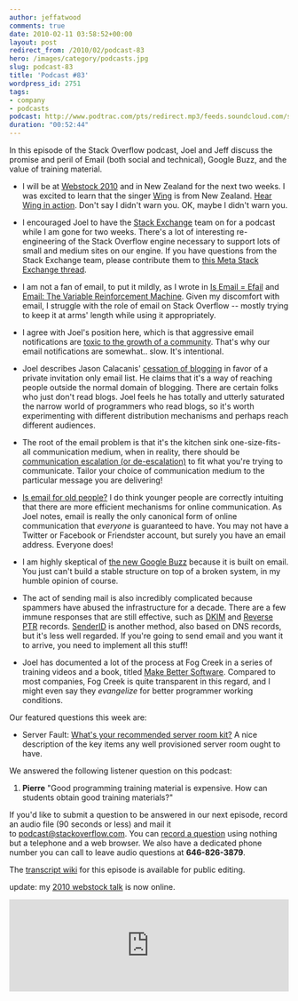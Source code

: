 ```yaml
---
author: jeffatwood
comments: true
date: 2010-02-11 03:58:52+00:00
layout: post
redirect_from: /2010/02/podcast-83
hero: /images/category/podcasts.jpg
slug: podcast-83
title: 'Podcast #83'
wordpress_id: 2751
tags:
- company
- podcasts
podcast: http://www.podtrac.com/pts/redirect.mp3/feeds.soundcloud.com/stream/14168813-stack-exchange-stack-exchange-podcast-3.mp3
duration: "00:52:44"
---
```


In this episode of the Stack Overflow podcast, Joel and Jeff discuss the promise and peril of Email (both social and technical), Google Buzz, and the value of training material.



	
  * I will be at [Webstock 2010](http://www.webstock.org.nz/10/speakers/) and in New Zealand for the next two weeks. I was excited to learn that the singer [Wing](http://en.wikipedia.org/wiki/Wing_(singer)) is from New Zealand. [Hear Wing in action](http://www.youtube.com/watch?v=IoYrBdw-aDg). Don't say I didn't warn you. OK, maybe I didn't warn you.

	
  * I encouraged Joel to have the [Stack Exchange](http://stackexchange.com) team on for a podcast while I am gone for two weeks. There's a lot of interesting re-engineering of the Stack Overflow engine necessary to support lots of small and medium sites on our engine. If you have questions from the Stack Exchange team, please contribute them to [this Meta Stack Exchange thread](http://meta.stackexchange.com/questions/4264/stack-exchange-team-questions-for-podcast-84).

	
  * I am not a fan of email, to put it mildly, as I wrote in [Is Email = Efail](http://www.codinghorror.com/blog/archives/001191.html) and [Email: The Variable Reinforcement Machine](http://www.codinghorror.com/blog/archives/001302.html). Given my discomfort with email, I struggle with the role of email on Stack Overflow -- mostly trying to keep it at arms' length while using it appropriately.

	
  * I agree with Joel's position here, which is that aggressive email notifications are [toxic to the growth of a community](http://discuss.joelonsoftware.com/default.asp?joel.3.4511.8). That's why our email notifications are somewhat.. slow. It's intentional.

	
  * Joel describes Jason Calacanis' [cessation of blogging](http://calacanis.com/2008/07/11/official-announcement-regarding-my-retirement-from-blogging/) in favor of a private invitation only email list. He claims that it's a way of reaching people outside the normal domain of blogging. There are certain folks who just don't read blogs. Joel feels he has totally and utterly saturated the narrow world of programmers who read blogs, so it's worth experimenting with different distribution mechanisms and perhaps reach different audiences.

	
  * The root of the email problem is that it's the kitchen sink one-size-fits-all communication medium, when in reality, there should be [communication escalation (or de-escalation)](http://www.codinghorror.com/blog/archives/001064.html) to fit what you're trying to communicate. Tailor your choice of communication medium to the particular message you are delivering!

	
  * [Is email for old people?](http://www.techdirt.com/articles/20071114/144228.shtml) I do think younger people are correctly intuiting that there are more efficient mechanisms for online communication. As Joel notes, email is really the only canonical form of online communication that _everyone_ is guaranteed to have. You may not have a Twitter or Facebook or Friendster account, but surely you have an email address. Everyone does!

	
  * I am highly skeptical of [the new Google Buzz](http://radar.oreilly.com/2010/02/google-buzz-re-invents-gmail.html) because it is built on email. You just can't build a stable structure on top of a broken system, in my humble opinion of course.

	
  * The act of sending mail is also incredibly complicated because spammers have abused the infrastructure for a decade. There are a few immune responses that are still effective, such as [DKIM](http://en.wikipedia.org/wiki/DomainKeys_Identified_Mail) and [Reverse PTR](http://www.menandmice.com/knowledgehub/dnsqa/56/) records. [SenderID](http://en.wikipedia.org/wiki/Sender_ID) is another method, also based on DNS records, but it's less well regarded. If you're going to send email and you want it to arrive, you need to implement all this stuff!

	
  * Joel has documented a lot of the process at Fog Creek in a series of training videos and a book, titled [Make Better Software](http://training.fogcreek.com/). Compared to most companies, Fog Creek is quite transparent in this regard, and I might even say they _evangelize_ for better programmer working conditions.


Our featured questions this week are:

	
  * Server Fault: [What's your recommended server room kit?](http://serverfault.com/questions/102038/server-room-kit) A nice description of the key items any well provisioned server room ought to have.


We answered the following listener question on this podcast:

	
  1. **Pierre** "Good programming training material is expensive. How can students obtain good training materials?"


If you'd like to submit a question to be answered in our next episode, record an audio file (90 seconds or less) and mail it to [podcast@stackoverflow.com](mailto:podcast@stackoverflow.com). You can [record a question](http://blog.stackoverflow.com/index.php/2008/05/recording-podcast-questions-using-your-telephone/) using nothing but a telephone and a web browser. We also have a dedicated phone number you can call to leave audio questions at **646-826-3879**.

The [transcript wiki](https://stackoverflow.fogbugz.com/default.asp?W29133) for this episode is available for public editing.

update: my [2010 webstock talk](http://www.webstock.org.nz/talks/speakers/jeff-atwood/stack-overflow-building-social-software-anti-socia/) is now online.

<iframe width="100%" height="166" scrolling="no" frameborder="no" src="https://w.soundcloud.com/player/?url=https%3A//api.soundcloud.com/tracks/14168813&amp;color=ff5500&amp;auto_play=false&amp;hide_related=false&amp;show_comments=true&amp;show_user=true&amp;show_reposts=false"></iframe>
